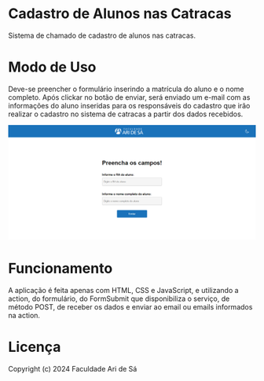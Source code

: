 # Cadastro de Alunos nas Catracas

Sistema de chamado de cadastro de alunos nas catracas.

# Modo de Uso

Deve-se preencher o formulário inserindo a matrícula do aluno
e o nome completo. Após clickar no botão de enviar, será enviado
um e-mail com as informações do aluno inseridas para os responsáveis
do cadastro que irão realizar o cadastro no sistema de catracas 
a partir dos dados recebidos.

![Image](image.png)

# Funcionamento
A aplicação é feita apenas com HTML, CSS e JavaScript, e utilizando a action, do formulário, do FormSubmit que disponibiliza o serviço, de método POST, de receber os dados e enviar ao email ou emails informados na action.

# Licença
Copyright (c) 2024 Faculdade Ari de Sá
